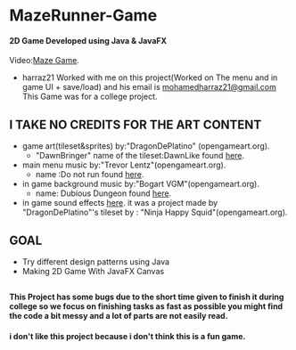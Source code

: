 # MazeRunner-Game
#### 2D Game Developed using Java & JavaFX
Video:[Maze Game](https://youtu.be/7d_4AzpnWjE).
- harraz21 Worked with me on this project(Worked on The menu and in game UI + save/load) and his email is mohamedharraz21@gmail.com
This Game was for a college project.

## I TAKE NO CREDITS FOR THE ART CONTENT      
- game art(tileset&sprites) by:"DragonDePlatino" (opengameart.org).  
  - "DawnBringer" name of the tileset:DawnLike found [here](opengameart.org/content/dawnlike-16x16-universal-rogue-like-tileset-v181).
- main menu music by:"Trevor Lentz"(opengameart.org). 
  - name :Do not run found [here](opengameart.org/content/do-not-run). 
- in game background music by:"Bogart VGM"(opengameart.org). 
  - name: Dubious Dungeon found [here](opengameart.org/content/dubious-dungeon).
- in game sound effects [here](scratch.mit.edu/projects/215574665/). it was a project made by "DragonDePlatino"'s tileset by : "Ninja Happy Squid"(opengameart.org).

## GOAL
- Try different design patterns using Java
- Making 2D Game With JavaFX Canvas
## 
#### This Project has some bugs due to the short time given to finish it during college so we focus on finishing tasks as fast as possible  you might find the code a bit messy and a lot of parts are not easily read.
#### i don't like this project because i don't think this is a fun game.
